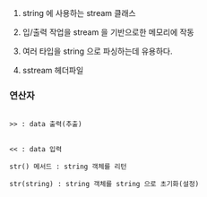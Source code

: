 

1. string 에 사용하는 stream 클래스

2. 입/출력 작업을 stream 을 기반으로한 메모리에 작동

3. 여러 타입을 string 으로 파싱하는데 유용하다.

4. sstream 헤더파일

### 연산자


```

>> : data 출력(추출)


<< : data 입력

str() 메서드 : string 객체를 리턴

str(string) : string 객체를 string 으로 초기화(설정)


```